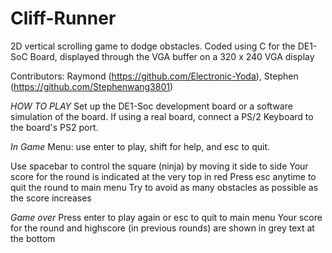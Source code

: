 # Cliff-Runner
2D vertical scrolling game to dodge obstacles. Coded using C for the DE1-SoC Board, displayed through the VGA buffer on a 320 x 240 VGA display

Contributors: Raymond (https://github.com/Electronic-Yoda), Stephen (https://github.com/Stephenwang3801)

*HOW TO PLAY*
Set up the DE1-Soc development board or a software simulation of the board.
If using a real board, connect a PS/2 Keyboard to the board's PS2 port.

*In Game*
Menu: use enter to play, shift for help, and esc to quit.

Use spacebar to control the square (ninja) by moving it side to side
Your score for the round is indicated at the very top in red
Press esc anytime to quit the round to main menu
Try to avoid as many obstacles as possible as the score increases

*Game over*
Press enter to play again or esc to quit to main menu
Your score for the round and highscore (in previous rounds) are shown in grey text at the bottom

